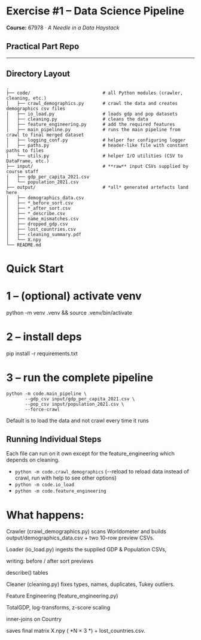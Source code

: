 
# Exercise #1 – Data Science Pipeline

**Course:** 67978 · *A Needle in a Data Haystack*

## **Practical Part Repo**

---

## Directory Layout

```text
.
├── code/                           # all Python modules (crawler, cleaning, etc.)
│   ├── crawl_demographics.py       # crawl the data and creates demographics csv files
│   ├── io_load.py                  # loads gdp and pop datasets
│   ├── cleaning.py                 # cleans the data
│   ├── feature_engineering.py      # add the required features
│   ├── main_pipeline.py            # runs the main pipeline from crawl to final merged dataset
│   ├── logging_conf.py             # helper for configuring logger
│   ├── paths.py                    # header-like file with constant paths to files
│   └── utils.py                    # helper I/O utilities (CSV to DataFrame, etc.)
├── input/                          # **raw** input CSVs supplied by course staff
│   ├── gdp_per_capita_2021.csv
│   └── population_2021.csv
├── output/                         # *all* generated artefacts land here
│   ├── demographics_data.csv
│   ├── *_before_sort.csv
│   ├── *_after_sort.csv
│   ├── *_describe.csv
│   ├── name_mismatches.csv
│   ├── dropped_gdp.csv
│   ├── lost_countries.csv
│   ├── cleaning_summary.pdf
│   └── X.npy
└── README.md

```

# Quick Start

# 1 – (optional) activate venv

python -m venv .venv && source .venv/bin/activate

# 2 – install deps

pip install -r requirements.txt

# 3 – run the complete pipeline

```
python -m code.main_pipeline \
       --gdp_csv input/gdp_per_capita_2021.csv \
       --pop_csv input/population_2021.csv \
       --force-crawl
```

Default is to load the data and not crawl every time it runs <br>

## Running Individual Steps

Each file can run on it own except for the feature_engineering which depends on cleaning.

* ```python -m code.crawl_demographics``` (--reload to reload data instead of crawl, run with help to see other options)
* ```python -m code.io_load```
* ```python -m code.feature_engineering```

# What happens:

Crawler (crawl_demographics.py) scans Worldometer and builds
output/demographics_data.csv + two 10-row preview CSVs.

Loader (io_load.py) ingests the supplied GDP & Population CSVs,

writing:
before / after sort previews

describe() tables

Cleaner (cleaning.py) fixes types, names, duplicates, Tukey outliers.

Feature Engineering (feature_engineering.py)

TotalGDP, log-transforms, z-score scaling

inner-joins on Country

saves final matrix X.npy ( *N × 3 *) + lost_countries.csv.